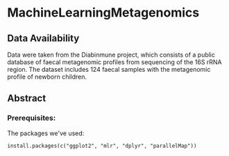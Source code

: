 # MachineLearningMetagenomics
## Data Availability 

Data were taken from the Diabinmune project, which consists of a public database of faecal metagenomic profiles from sequencing of the 16S rRNA region. The dataset includes 124 faecal samples with the metagenomic profile of newborn children.

## Abstract


### Prerequisites:

The packages we've used:

```{r}
install.packages(c("ggplot2", "mlr", "dplyr", "parallelMap"))
